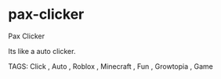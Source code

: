 # pax-clicker
Pax Clicker

Its like a auto clicker.


TAGS:
Click , 
Auto , 
Roblox ,
Minecraft ,
Fun ,
Growtopia , 
Game


